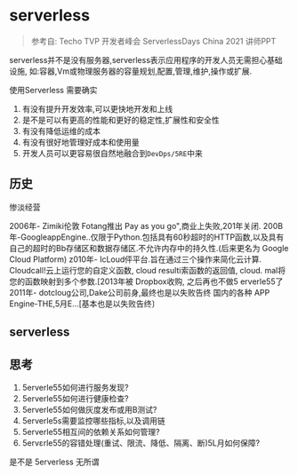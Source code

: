 # serverless

> 参考自: Techo TVP 开发者峰会 ServerlessDays China 2021 讲师PPT

serverless并不是没有服务器,serverless表示应用程序的开发人员无需担心基础设施, 如:容器,Vm或物理服务器的容量规划,配置,管理,维护,操作或扩展.

使用Serverless 需要确实

1. 有没有提升开发效率,可以更快地开发和上线
2. 是不是可以有更高的性能和更好的稳定性,扩展性和安全性
3. 有没有降低运维的成本
4. 有没有很好地管理好成本和使用量
5. 开发人员可以更容易很自然地融合到`DevDps/5RE`中来

## 历史


惨淡经营

2006年- Zimiki伦敦 Fotang推出 Pay as you go",商业上失败,201年关闭.
200B年-GoogleappEngine..仅限于Python.包括具有60秒超时的HTTP函数,以及具有自己的超时的Bb存储区和数据存储区.不允许内存中的持久性.(后来更名为 Google Cloud Platform)
z010年- IcLoud伻平台.旨在通过三个操作来简化云计算. Cloudcall!云上运行您的自定义函数,
cloud resulti索函数的返回值, cloud. mal将您的函数映射到多个参数.[2013年被 Dropbox收购,
之后再也不做5 erverle55了
2011年- dotcloug公司,Dake公司前身,最终也是以失败告终
国内的各种 APP Engine-THE,5月E…[基本也是以失败告终〕

## serverless

## 思考

1. 5erverle55如何进行服务发现?
2. 5erverle55如何进行健康检查?
3. 5erverle55如何做灰度发布或用B测试?
4. 5erverle5s需要监控哪些指标,以及调用链
5. 5erverle55相互间的依赖关系如何管理?
6. 5ervεrle55的容错处理(重试、限流、降低、隔离、断)5L月如何保障?


是不是 5erverless 无所谓
